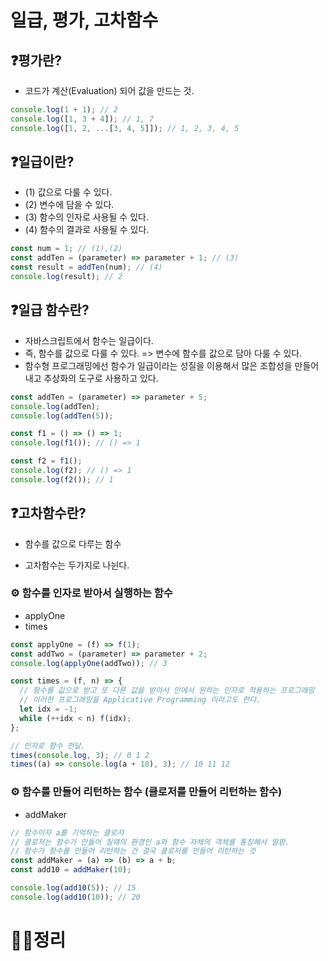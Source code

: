 # 일급, 평가, 고차함수

## ❓평가란?

- 코드가 계산(Evaluation) 되어 값을 만드는 것.

```javascript
console.log(1 + 1); // 2
console.log([1, 3 + 4]); // 1, 7
console.log([1, 2, ...[3, 4, 5]]); // 1, 2, 3, 4, 5
```

## ❓일급이란?

- (1) 값으로 다룰 수 있다.
- (2) 변수에 담을 수 있다.
- (3) 함수의 인자로 사용될 수 있다.
- (4) 함수의 결과로 사용될 수 있다.

```javascript
const num = 1; // (1),(2)
const addTen = (parameter) => parameter + 1; // (3)
const result = addTen(num); // (4)
console.log(result); // 2
```

## ❓일급 함수란?

- 자바스크립트에서 함수는 일급이다.
- 즉, 함수를 값으로 다룰 수 있다. => 변수에 함수를 값으로 담아 다룰 수 있다.
- 함수형 프로그래밍에선 함수가 일급이라는 성질을 이용해서 많은 조합성을 만들어내고 추상화의 도구로 사용하고 있다.

```javascript
const addTen = (parameter) => parameter + 5;
console.log(addTen);
console.log(addTen(5));

const f1 = () => () => 1;
console.log(f1()); // () => 1

const f2 = f1();
console.log(f2); // () => 1
console.log(f2()); // 1
```

## ❓고차함수란?

- 함수를 값으로 다루는 함수

- 고차함수는 두가지로 나뉜다.

### ⚙️ 함수를 인자로 받아서 실행하는 함수

- applyOne
- times

```javascript
const applyOne = (f) => f(1);
const addTwo = (parameter) => parameter + 2;
console.log(applyOne(addTwo)); // 3
```

```javascript
const times = (f, n) => {
  // 함수를 값으로 받고 또 다른 값을 받아서 안에서 원하는 인자로 적용하는 프로그래밍
  // 이러한 프로그래밍을 Applicative Programming 이라고도 한다.
  let idx = -1;
  while (++idx < n) f(idx);
};

// 인자로 함수 전달.
times(console.log, 3); // 0 1 2
times((a) => console.log(a + 10), 3); // 10 11 12
```

### ⚙️ 함수를 만들어 리턴하는 함수 (클로저를 만들어 리턴하는 함수)

- addMaker

```javascript
// 함수이자 a를 기억하는 클로저
// 클로저는 함수가 만들어 질때의 환경인 a와 함수 자체의 객체를 통칭해서 말함.
// 함수가 함수를 만들어 리턴하는 건 결국 클로저를 만들어 리턴하는 것
const addMaker = (a) => (b) => a + b;
const add10 = addMaker(10);

console.log(add10(5)); // 15
console.log(add10(10)); // 20
```

# 👨‍💻정리
